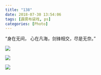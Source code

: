 ```yaml
---
title: "138"
date: 2018-07-30 13:54:06
tags: [霹雳布袋戏, ps]
categories: [Photo]
---
```


<p dir="ltr"  >“身在无间，&nbsp;心在凡海，剑锋相交，尽是无奈。”</p>

![](C:\Users\lenovo\Documents\GitHub\image\dHhjSGozcjA1Mm5hN21RWmQ0bzBJWmlzMU1DTVJYNTk2NWIzaEMwUVdlWnAwKzlRS0hOMnZ3PT0.png)

![](C:\Users\lenovo\Documents\GitHub\image\dHhjSGozcjA1Mm5hN21RWmQ0bzBJZWMyWXE4aWhCbmlLT2M3bnJWbU1mVWpDUGRSdVhDTHZ3PT0.png)

![](C:\Users\lenovo\Documents\GitHub\image\dHhjSGozcjA1Mm5hN21RWmQ0bzBJZG4rTThNRnNDYThyc1FvYmo1aStETUJaK2dueDgzdXNRPT0.png)